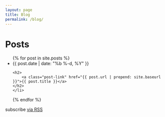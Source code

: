 ```yaml
---
layout: page
title: Blog 
permalink: /blog/
---
```


<h1 class="page-heading">Posts</h1>

<ul class="post-list">
{% for post in site.posts %}
    <li>
    <span class="post-meta">{{ post.date | date: "%b %-d, %Y" }}</span>

    <h2>
        <a class="post-link" href="{{ post.url | prepend: site.baseurl }}">{{ post.title }}</a>
    </h2>
    </li>
{% endfor %}
</ul>

<p class="rss-subscribe">subscribe <a href="{{ "/feed.xml" | prepend: site.baseurl }}">via RSS</a></p>
